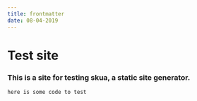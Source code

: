 ```yaml
---
title: frontmatter
date: 08-04-2019
---
```


# Test site
### This is a site for testing skua, a static site generator. 
```
here is some code to test
```
